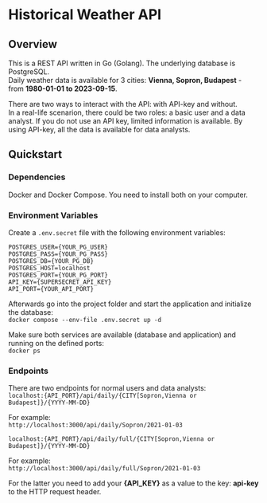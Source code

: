 # Historical Weather API

## Overview
This is a REST API written in Go (Golang). 
The underlying database is PostgreSQL.  
Daily weather data is available for 3 cities: <b>Vienna, Sopron, Budapest</b> - from <b>1980-01-01 to 2023-09-15</b>.

There are two ways to interact with the API: with API-key and without.  
In a real-life scenarion, there could be two roles: a basic user and a data analyst.
If you do not use an API key, limited information is available. By using API-key, all the data is available for data analysts.

## Quickstart

### Dependencies
Docker and Docker Compose. You need to install both on your computer.  

### Environment Variables
Create a `.env.secret` file with the following environment variables:  
```
POSTGRES_USER={YOUR_PG_USER}
POSTGRES_PASS={YOUR_PG_PASS}
POSTGRES_DB={YOUR_PG_DB}
POSTGRES_HOST=localhost
POSTGRES_PORT={YOUR_PG_PORT}
API_KEY={SUPERSECRET_API_KEY}
API_PORT={YOUR_API_PORT}
``` 

Afterwards go into the project folder and start the application and initialize the database:  
`docker compose --env-file .env.secret up -d`  

Make sure both services are available (database and application) and running on the defined ports:  
`docker ps`  

### Endpoints
There are two endpoints for normal users and data analysts:  
`localhost:{API_PORT}/api/daily/{CITY[Sopron,Vienna or Budapest]}/{YYYY-MM-DD}`  

For example:  
`http://localhost:3000/api/daily/Sopron/2021-01-03`  

`localhost:{API_PORT}/api/daily/full/{CITY[Sopron,Vienna or Budapest]}/{YYYY-MM-DD}`  

For example:  
`http://localhost:3000/api/daily/full/Sopron/2021-01-03`  

For the latter you need to add your <b>{API_KEY}</b> as a value to the key: <b>api-key</b> to the HTTP request header.
